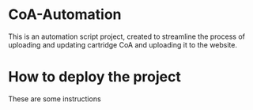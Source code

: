 # CoA-Automation
This is an automation script project, created to streamline the process of uploading and updating cartridge CoA and uploading it to the website.


# How to deploy the project
These are some instructions
